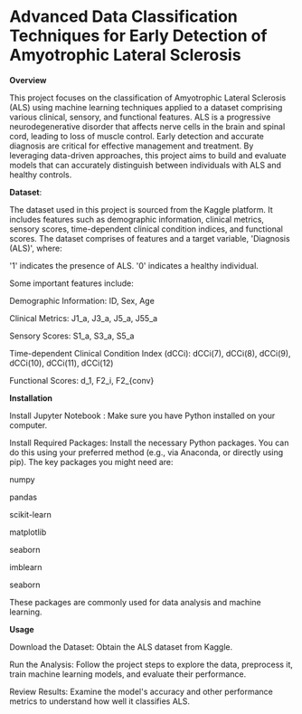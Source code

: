 # Advanced Data Classification Techniques for Early Detection of Amyotrophic Lateral Sclerosis


**Overview**

This project focuses on the classification of Amyotrophic Lateral Sclerosis (ALS) using machine learning techniques applied to a dataset comprising various clinical, sensory, and functional features. ALS is a progressive neurodegenerative disorder that affects nerve cells in the brain and spinal cord, leading to loss of muscle control. Early detection and accurate diagnosis are critical for effective management and treatment. By leveraging data-driven approaches, this project aims to build and evaluate models that can accurately distinguish between individuals with ALS and healthy controls.


**Dataset**:

The dataset used in this project is sourced from the Kaggle platform. It includes features such as demographic information, clinical metrics, sensory scores, time-dependent clinical condition indices, and functional scores. The dataset comprises of features and a target variable, 'Diagnosis (ALS)', where:

'1' indicates the presence of ALS.
'0' indicates a healthy individual.

Some important features include:

Demographic Information: ID, Sex, Age

Clinical Metrics: J1_a, J3_a, J5_a, J55_a

Sensory Scores: S1_a, S3_a, S5_a

Time-dependent Clinical Condition Index (dCCi): dCCi(7), dCCi(8), dCCi(9), dCCi(10), dCCi(11), dCCi(12)

Functional Scores: d_1, F2_i, F2_{conv}


**Installation**

Install Jupyter Notebook : Make sure you have Python installed on your computer.

Install Required Packages: Install the necessary Python packages. You can do this using your preferred method (e.g., via Anaconda, or directly using pip). The key packages you might need are:

numpy

pandas

scikit-learn

matplotlib

seaborn

imblearn

seaborn

These packages are commonly used for data analysis and machine learning.


**Usage**

Download the Dataset: Obtain the ALS dataset from Kaggle.

Run the Analysis: Follow the project steps to explore the data, preprocess it, train machine learning models, and evaluate their performance.

Review Results: Examine the model's accuracy and other performance metrics to understand how well it classifies ALS.


